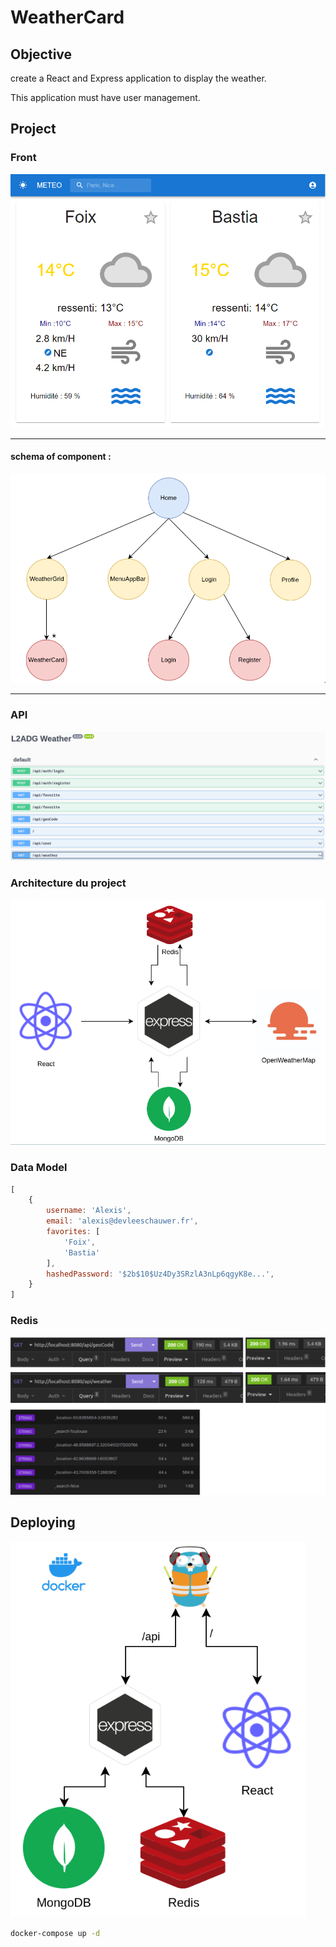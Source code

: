 # WeatherCard

## Objective

create a React and Express application to display the weather.

This application must have user management.

## Project

### Front

![demo](assests/front-screen.png)

-----
#### schema of component :

![schema of components](assests/schema-react.png)

-----

### API
![swagger](assests/swagger-api.png)

### Architecture du project

![](assests/project-architecture.png)

### Data Model

```js
[
    {
        username: 'Alexis',
        email: 'alexis@devleeschauwer.fr',
        favorites: [
            'Foix',
            'Bastia'
        ],
        hashedPassword: '$2b$10$Uz4Dy3SRzlA3nLp6qgyK8e...',
    }
]
```

### Redis

![redis-bench](assests/redis-bench.png)

## Deploying

![docker-architecture](assests/docker-architecture.png)

```bash
docker-compose up -d
```


